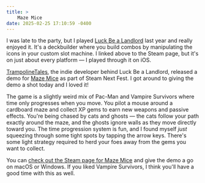 ```yaml
---
title: >
    Maze Mice
date: 2025-02-25 17:10:59 -0400
---
```


I was late to the party, but I played [Luck Be a Landlord](https://store.steampowered.com/app/1404850/Luck_be_a_Landlord/) last year and really enjoyed it. It's a deckbuilder where you build combos by manipulating the icons in your custom slot machine. I linked above to the Steam page, but it's on just about every platform — I played through it on iOS.

[TrampolineTales](https://trampolinetales.com/), the indie developer behind Luck Be a Landlord, released a demo for [Maze Mice](https://store.steampowered.com/app/3385370/Maze_Mice/) as part of Steam Next Fest. I got around to giving the demo a shot today and I loved it!

The game is a slightly weird mix of Pac-Man and Vampire Survivors where time only progresses when you move. You pilot a mouse around a cardboard maze and collect XP gems to earn new weapons and passive effects. You're being chased by cats and ghosts — the cats follow your path exactly around the maze, and the ghosts ignore walls as they move directly toward you. The time progression system is fun, and I found myself *just* squeezing through some tight spots by tapping the arrow keys. There's some light strategy required to herd your foes away from the gems you want to collect.

You can [check out the Steam page for Maze Mice](https://store.steampowered.com/app/3385370/Maze_Mice/) and give the demo a go on macOS or Windows. If you liked Vampire Survivors, I think you'll have a good time with this as well.